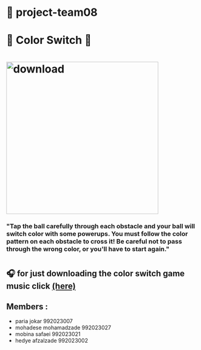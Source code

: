 #  :pushpin: **project-team08**   
# :confetti_ball: Color Switch :confetti_ball: 
 # <img width="400" alt="download" src="https://user-images.githubusercontent.com/79371450/116901396-1c2c6f00-ac4f-11eb-94e2-849bc0f0bc92.png">
### "Tap the ball carefully through each obstacle and your ball will switch color with some powerups. You must follow the color pattern on each obstacle to cross it! Be careful not to pass through the wrong color, or you'll have to start again."
#
## :headphones: for just downloading the color switch game music click [(here)](https://downloads.khinsider.com/game-soundtracks/album/color-switch-mobile)
## Members :
- paria jokar 992023007
- mohadese mohamadzade 992023027
- mobina safaei 992023021
- hedye afzalzade 992023002


